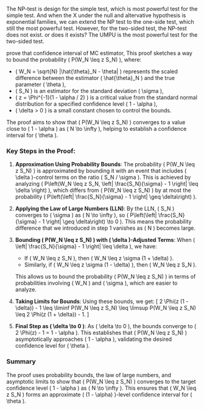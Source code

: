 The NP-test is design for the simple test, which is most powerful test for the simple test. And when the X under the null and altervative hypothesis is exponential families, we can extend the NP test to the one-side test, which still the most powerful test. However, for the two-sided test, the NP-test does not exist. or does it exists? The UMPU is the most powerful test for the two-sided test.

prove that confidence interval of MC estimator, 
This proof sketches a way to bound the probability \( P(W_N \leq z S_N) \), where:

- \( W_N = \sqrt{N} |\hat{\theta}_N - \theta| \) represents the scaled difference between the estimator \( \hat{\theta}_N \) and the true parameter \( \theta \),
- \( S_N \) is an estimator for the standard deviation \( \sigma \),
- \( z = \Phi^{-1}(1 - \alpha / 2) \) is a critical value from the standard normal distribution for a specified confidence level \( 1 - \alpha \),
- \( \delta > 0 \) is a small constant chosen to control the bounds.

The proof aims to show that \( P(W_N \leq z S_N) \) converges to a value close to \( 1 - \alpha \) as \( N \to \infty \), helping to establish a confidence interval for \( \theta \).

### Key Steps in the Proof:

1. **Approximation Using Probability Bounds**:
   The probability \( P(W_N \leq z S_N) \) is approximated by bounding it with an event that includes \( \delta \)-control terms on the ratio \( S_N / \sigma \). This is achieved by analyzing \( P\left(W_N \leq z S_N, \left| \frac{S_N}{\sigma} - 1 \right| \leq \delta \right) \), which differs from \( P(W_N \leq z S_N) \) by at most the probability \( P\left(\left| \frac{S_N}{\sigma} - 1 \right| \geq \delta\right) \).

2. **Applying the Law of Large Numbers (LLN)**:
   By the LLN, \( S_N \) converges to \( \sigma \) as \( N \to \infty \), so \( P\left(\left| \frac{S_N}{\sigma} - 1 \right| \geq \delta\right) \to 0 \). This means the probability difference that we introduced in step 1 vanishes as \( N \) becomes large.

3. **Bounding \( P(W_N \leq z S_N) \) with \( \delta \)-Adjusted Terms**:
   When \( \left| \frac{S_N}{\sigma} - 1 \right| \leq \delta \), we have:
   - If \( W_N \leq z S_N \), then \( W_N \leq z \sigma (1 + \delta) \).
   - Similarly, if \( W_N \leq z \sigma (1 - \delta) \), then \( W_N \leq z S_N \).

   This allows us to bound the probability \( P(W_N \leq z S_N) \) in terms of probabilities involving \( W_N \) and \( \sigma \), which are easier to analyze.

4. **Taking Limits for Bounds**:
   Using these bounds, we get:
   \[
   2 \Phi(z (1 - \delta)) - 1 \leq \liminf P(W_N \leq z S_N) \leq \limsup P(W_N \leq z S_N) \leq 2 \Phi(z (1 + \delta)) - 1.
   \]

5. **Final Step as \( \delta \to 0 \)**:
   As \( \delta \to 0 \), the bounds converge to \( 2 \Phi(z) - 1 = 1 - \alpha \). This establishes that \( P(W_N \leq z S_N) \) asymptotically approaches \( 1 - \alpha \), validating the desired confidence level for \( \theta \).

### Summary

The proof uses probability bounds, the law of large numbers, and asymptotic limits to show that \( P(W_N \leq z S_N) \) converges to the target confidence level \( 1 - \alpha \) as \( N \to \infty \). This ensures that \( W_N \leq z S_N \) forms an approximate \( (1 - \alpha) \)-level confidence interval for \( \theta \).
